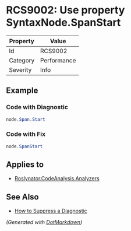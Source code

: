 # RCS9002: Use property SyntaxNode\.SpanStart

| Property | Value       |
| -------- | ----------- |
| Id       | RCS9002     |
| Category | Performance |
| Severity | Info        |

## Example

### Code with Diagnostic

```csharp
node.Span.Start
```

### Code with Fix

```csharp
node.SpanStart
```

## Applies to

* [Roslynator.CodeAnalysis.Analyzers](https://www.nuget.org/packages/Roslynator.CodeAnalysis.Analyzers)

## See Also

* [How to Suppress a Diagnostic](../HowToConfigureAnalyzers.md#how-to-suppress-a-diagnostic)


*\(Generated with [DotMarkdown](http://github.com/JosefPihrt/DotMarkdown)\)*